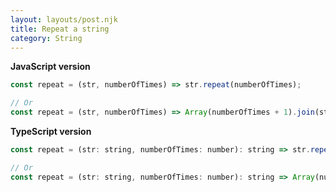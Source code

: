 ```yaml
---
layout: layouts/post.njk
title: Repeat a string
category: String
---
```


**JavaScript version**

```js
const repeat = (str, numberOfTimes) => str.repeat(numberOfTimes);

// Or
const repeat = (str, numberOfTimes) => Array(numberOfTimes + 1).join(str);
```

**TypeScript version**

```js
const repeat = (str: string, numberOfTimes: number): string => str.repeat(numberOfTimes);

// Or
const repeat = (str: string, numberOfTimes: number): string => Array(numberOfTimes + 1).join(str);
```
